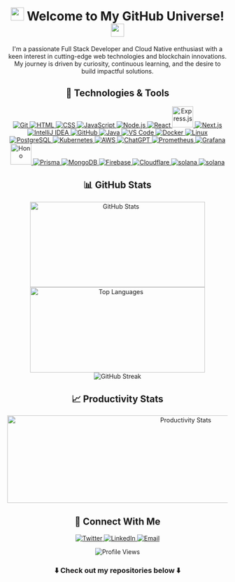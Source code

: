 
<h1 align="center"><img src="https://media.giphy.com/media/hvRJCLFzcasrR4ia7z/giphy.gif" width="30px" /> Welcome to My GitHub Universe! <img src="https://media.giphy.com/media/hvRJCLFzcasrR4ia7z/giphy.gif" width="30px" /></h1>

<p align="center">
    I'm a passionate Full Stack Developer and Cloud Native enthusiast with a keen interest in cutting-edge web technologies and blockchain innovations. My journey is driven by curiosity, continuous learning, and the desire to build impactful solutions.
</p>

<h2 align="center">🚀 Technologies & Tools</h2>
<p align="center">
    <a href="https://git-scm.com/" target="_blank"> 
        <img src="https://img.icons8.com/color/48/000000/git.png" alt="Git"/> 
    </a>
    <a href="https://html.com/" target="_blank"> 
        <img src="https://img.icons8.com/color/48/000000/html-5--v1.png" alt="HTML"/> 
    </a>   
    <a href="https://www.w3.org/Style/CSS/Overview.en.html" target="_blank"> 
        <img src="https://img.icons8.com/color/48/000000/css3.png" alt="CSS"/> 
    </a> 
    <a href="https://www.javascript.com/" target="_blank"> 
        <img src="https://img.icons8.com/color/48/000000/javascript.png" alt="JavaScript"/> 
    </a>
    <a href="https://nodejs.org/" target="_blank"> 
        <img src="https://img.icons8.com/color/48/000000/nodejs.png" alt="Node.js"/> 
    </a>
    <a href="https://react.dev/" target="_blank"> 
        <img src="https://img.icons8.com/color/48/react-native.png" alt="React"/> 
    </a>
    <a href="https://expressjs.com/" target="_blank"> 
        <img src="https://img.icons8.com/?size=100&id=kg46nzoJrmTR&format=png&color=666666" alt="Express.js" width="48" height="48"/> 
    </a>
    <a href="https://nextjs.org/" target="_blank"> 
        <img src="https://img.icons8.com/color/48/000000/nextjs.png" alt="Next.js"/> 
    </a>
    <a href="https://www.jetbrains.com/idea/" target="_blank"> 
        <img src="https://img.icons8.com/color/48/000000/intellij-idea.png" alt="IntelliJ IDEA"/> 
    </a>
    <a href="https://github.com/" target="_blank"> 
        <img src="https://img.icons8.com/?size=48&id=12599&format=png&color=666666" alt="GitHub"/> 
    </a>
    <a href="https://www.java.com/en/" target="_blank"> 
        <img src="https://img.icons8.com/color/48/000000/java-coffee-cup-logo--v1.png" alt="Java"/> 
    </a>
    <a href="https://code.visualstudio.com/" target="_blank"> 
        <img src="https://img.icons8.com/color/48/000000/visual-studio-code-2019.png" alt="VS Code"/> 
    </a>
    <a href="https://www.docker.com/" target="_blank"> 
        <img src="https://img.icons8.com/fluency/48/null/docker.png" alt="Docker"/> 
    </a>
    <a href="https://www.linux.com/" target="_blank"> 
        <img src="https://img.icons8.com/color/48/null/linux--v1.png" alt="Linux"/> 
    </a>
    <a href="https://www.postgresql.org/" target="_blank"> 
        <img src="https://img.icons8.com/color/48/postgreesql.png" alt="PostgreSQL"/> 
    </a>
    <a href="https://kubernetes.io/" target="_blank"> 
        <img src="https://img.icons8.com/color/48/kubernetes.png" alt="Kubernetes"/> 
    </a>
    <a href="https://aws.amazon.com/" target="_blank"> 
        <img src="https://img.icons8.com/color/48/amazon-web-services.png" alt="AWS"/> 
    </a>
    <a href="https://chatgpt.com/" target="_blank"> 
        <img src="https://img.icons8.com/ios/50/chatgpt.png" alt="ChatGPT"/> 
    </a>
    <a href="https://prometheus.io/" target="_blank"> 
        <img src="https://img.icons8.com/?size=48&id=Ei4ZhVQvIMHE&format=png&color=000000" alt="Prometheus"/> 
    </a>
    <a href="https://grafana.com/" target="_blank"> 
        <img src="https://img.icons8.com/color/48/grafana.png" alt="Grafana"/> 
    </a>
    <a href="https://hono.dev/" target="_blank"> 
        <img src="https://hono.dev/favicon.ico" width="48" height="48" alt="Hono"/> 
    </a>
    <a href="https://www.prisma.io/" target="_blank"> 
        <img src="https://img.icons8.com/?size=48&id=YKKmRFS8Utmm&format=png&color=000000" alt="Prisma"/> 
    </a>
    <a href="https://www.mongodb.com/" target="_blank"> 
        <img src="https://img.icons8.com/color/48/mongodb.png" alt="MongoDB"/> 
    </a>
    <a href="https://firebase.google.com/" target="_blank"> 
        <img src="https://img.icons8.com/color/48/firebase.png" alt="Firebase"/> 
    </a>
    <a href="https://www.cloudflare.com/" target="_blank"> 
        <img src="https://img.icons8.com/color/48/cloudflare.png" alt="Cloudflare"/> 
    </a>
  <a href="https://www.solana.com/" target="_blank"> 
        <img src="https://img.icons8.com/color/48/blockchain.png" alt="solana"/> 
    </a>
  <a href="https://bitcoin.org/en/" target="_blank"> 
        <img src="https://img.icons8.com/color/48/bitcoin.png" alt="solana"/> 
    </a>
</p>

<h2 align="center">📊 GitHub Stats</h2>
<div align="center">
 <img src="https://github-readme-stats.vercel.app/api?username=abhayymishraa&show_icons=true&theme=radical" alt="GitHub Stats" width="400" height="195" />
 <img src="https://github-readme-stats.vercel.app/api/top-langs/?username=abhayymishraa&theme=radical&hide_border=true&include_all_commits=true&count_private=true&layout=compact" alt="Top Languages" width="400" height="195" />
 <div align="center"><img src="https://github-readme-streak-stats.herokuapp.com/?user=abhayymishraa&theme=radical" alt="GitHub Streak" /></div>
</div>


<h2 align="center">📈 Productivity Stats</h2>
<div align="center">
    <img src="https://github-profile-summary-cards.vercel.app/api/cards/profile-details?username=abhayymishraa&theme=radical" alt="Productivity Stats" width="800" height="200" loading="lazy" />
</div>



<h2 align="center">🤝 Connect With Me</h2>
<p align="center">
    <a href="https://twitter.com/abhayy_mishraa"> <img src="https://img.shields.io/badge/Twitter-%231DA1F2.svg?style=for-the-badge&logo=Twitter&logoColor=white" alt="Twitter" /> </a>
    <a href="https://www.linkedin.com/in/abhayymishraa/"> <img src="https://img.shields.io/badge/LinkedIn-%230077B5.svg?style=for-the-badge&logo=linkedin&logoColor=white" alt="LinkedIn" /> </a>
    <a href="mailto:grabhaymishra@gmail.com"> <img src="https://img.shields.io/badge/Email-%23D14836.svg?style=for-the-badge&logo=gmail&logoColor=white" alt="Email" /> </a>
</p>
<p align="center"><img src="https://komarev.com/ghpvc/?username=abhayymishraa&style=flat-square&color=blue" alt="Profile Views" /></p>
<h3 align="center">⬇️ Check out my repositories  below ⬇️</h3>
